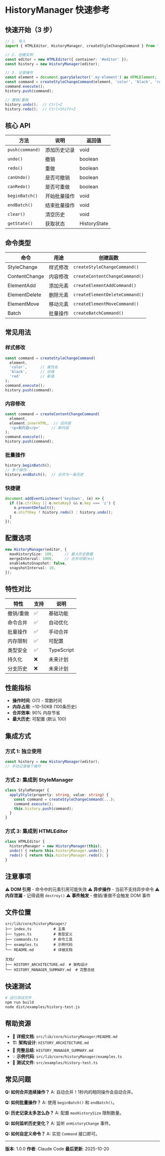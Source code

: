 # HistoryManager 快速参考

## 快速开始（3 步）

```typescript
// 1. 导入
import { HTMLEditor, HistoryManager, createStyleChangeCommand } from './lib';

// 2. 创建实例
const editor = new HTMLEditor({ container: '#editor' });
const history = new HistoryManager(editor);

// 3. 记录操作
const element = document.querySelector('.my-element') as HTMLElement;
const command = createStyleChangeCommand(element, 'color', 'black', 'red');
command.execute();
history.push(command);

// 撤销/重做
history.undo();  // Ctrl+Z
history.redo();  // Ctrl+Shift+Z
```

## 核心 API

| 方法 | 说明 | 返回值 |
|------|------|--------|
| `push(command)` | 添加历史记录 | void |
| `undo()` | 撤销 | boolean |
| `redo()` | 重做 | boolean |
| `canUndo()` | 是否可撤销 | boolean |
| `canRedo()` | 是否可重做 | boolean |
| `beginBatch()` | 开始批量操作 | void |
| `endBatch()` | 结束批量操作 | void |
| `clear()` | 清空历史 | void |
| `getState()` | 获取状态 | HistoryState |

## 命令类型

| 命令 | 用途 | 创建函数 |
|------|------|---------|
| StyleChange | 样式修改 | `createStyleChangeCommand()` |
| ContentChange | 内容修改 | `createContentChangeCommand()` |
| ElementAdd | 添加元素 | `createElementAddCommand()` |
| ElementDelete | 删除元素 | `createElementDeleteCommand()` |
| ElementMove | 移动元素 | `createElementMoveCommand()` |
| Batch | 批量操作 | `createBatchCommand()` |

## 常见用法

### 样式修改

```typescript
const command = createStyleChangeCommand(
  element,
  'color',      // 属性名
  'black',      // 旧值
  'red'         // 新值
);
command.execute();
history.push(command);
```

### 内容修改

```typescript
const command = createContentChangeCommand(
  element,
  element.innerHTML,  // 旧内容
  '<p>新内容</p>'     // 新内容
);
command.execute();
history.push(command);
```

### 批量操作

```typescript
history.beginBatch();
// 多个操作...
history.endBatch();  // 合并为一条历史
```

### 快捷键

```typescript
document.addEventListener('keydown', (e) => {
  if ((e.ctrlKey || e.metaKey) && e.key === 'z') {
    e.preventDefault();
    e.shiftKey ? history.redo() : history.undo();
  }
});
```

## 配置选项

```typescript
new HistoryManager(editor, {
  maxHistorySize: 100,     // 最大历史数量
  mergeInterval: 1000,     // 合并间隔(ms)
  enableAutoSnapshot: false,
  snapshotInterval: 10,
});
```

## 特性对比

| 特性 | 支持 | 说明 |
|------|------|------|
| 撤销/重做 | ✅ | 基础功能 |
| 命令合并 | ✅ | 自动优化 |
| 批量操作 | ✅ | 手动合并 |
| 内存限制 | ✅ | 可配置 |
| 类型安全 | ✅ | TypeScript |
| 持久化 | ❌ | 未来计划 |
| 分支历史 | ❌ | 未来计划 |

## 性能指标

- **操作时间**: O(1) - 常数时间
- **内存占用**: ~10-50KB (100条历史)
- **合并效率**: 90% 内存节省
- **最大历史**: 可配置 (默认 100)

## 集成方式

### 方式 1: 独立使用

```typescript
const history = new HistoryManager(editor);
// 手动记录每个操作
```

### 方式 2: 集成到 StyleManager

```typescript
class StyleManager {
  applyStyle(property: string, value: string) {
    const command = createStyleChangeCommand(...);
    command.execute();
    this.history.push(command);
  }
}
```

### 方式 3: 集成到 HTMLEditor

```typescript
class HTMLEditor {
  historyManager = new HistoryManager(this);
  undo() { return this.historyManager.undo(); }
  redo() { return this.historyManager.redo(); }
}
```

## 注意事项

⚠️ **DOM 引用** - 命令中的元素引用可能失效
⚠️ **异步操作** - 当前不支持异步命令
⚠️ **内存泄漏** - 记得调用 `destroy()`
⚠️ **事件触发** - 撤销/重做不会触发 DOM 事件

## 文件位置

```
src/lib/core/historyManager/
├── index.ts          # 主类
├── types.ts          # 类型定义
├── commands.ts       # 命令工具
├── examples.ts       # 示例代码
└── README.md         # 详细文档

文档/
├── HISTORY_ARCHITECTURE.md  # 架构设计
└── HISTORY_MANAGER_SUMMARY.md  # 完整总结
```

## 快速测试

```bash
# 运行测试文件
npm run build
node dist/examples/history-test.js
```

## 帮助资源

- 📖 **详细文档**: `src/lib/core/historyManager/README.md`
- 🏗️ **架构设计**: `HISTORY_ARCHITECTURE.md`
- 📝 **完整总结**: `HISTORY_MANAGER_SUMMARY.md`
- 💡 **示例代码**: `src/lib/core/historyManager/examples.ts`
- 🧪 **测试文件**: `src/examples/history-test.ts`

## 常见问题

**Q: 如何合并连续操作？**
A: 自动合并！1秒内的相同操作会自动合并。

**Q: 如何批量操作？**
A: 使用 `beginBatch()` 和 `endBatch()`。

**Q: 历史记录太多怎么办？**
A: 配置 `maxHistorySize` 限制数量。

**Q: 如何监听历史变化？**
A: 监听 `onHistoryChange` 事件。

**Q: 如何自定义命令？**
A: 实现 `Command` 接口即可。

---

**版本**: 1.0.0
**作者**: Claude Code
**最后更新**: 2025-10-20
